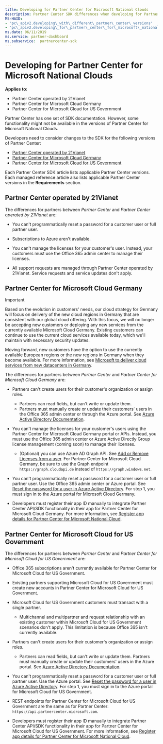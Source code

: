 ```yaml
---
title: Developing for Partner Center for Microsoft National Clouds
description: Partner Center SDK differences when developing for Partner Center for Microsoft National Clouds.
MS-HAID:
- 'pc\_apiv2.developing\_with\_different\_partner\_center\_versions'
- 'pc\_apiv2.developing\_for\_partner\_center\_for\_microsoft\_national\_cloud'
ms.date: 06/11/2019
ms.service: partner-dashboard
ms.subservice:  partnercenter-sdk
---
```


# Developing for Partner Center for Microsoft National Clouds

**Applies to:**

- Partner Center operated by 21Vianet
- Partner Center for Microsoft Cloud Germany
- Partner Center for Microsoft Cloud for US Government

Partner Center has one set of SDK documentation. However, some functionality might not be available in the versions of Partner Center for Microsoft National Clouds.

Developers need to consider changes to the SDK for the following versions of Partner Center:

- [Partner Center operated by 21Vianet](#partner-center-operated-by-21vianet)
- [Partner Center for Microsoft Cloud Germany](#partner-center-for-microsoft-cloud-germany)
- [Partner Center for Microsoft Cloud for US Government](#partner-center-for-microsoft-cloud-for-us-government)

Each Partner Center SDK article lists applicable Partner Center versions. Each managed reference article also lists applicable Partner Center versions in the **Requirements** section.

## Partner Center operated by 21Vianet

The differences for partners between *Partner Center* and *Partner Center operated by 21Vianet* are:

- You can't programmatically reset a password for a customer user or full partner user.

- Subscriptions to Azure aren't available.

- You can't manage the licenses for your customer's user. Instead, your customers must use the Office 365 admin center to manage their licenses.

- All support requests are managed through Partner Center operated by 21Vianet. Service requests and service updates don't apply.

## Partner Center for Microsoft Cloud Germany

> [!IMPORTANT]
> Based on the evolution in customers' needs, our cloud strategy for Germany will focus on delivery of the new cloud regions in Germany that are consistent with our global cloud offering. With this focus, we will no longer be accepting new customers or deploying any new services from the currently available Microsoft Cloud Germany. Existing customers can continue to use the current cloud services available today, which we'll maintain with necessary security updates.
>
> Moving forward, new customers have the option to use the currently available European regions or the new regions in Germany when they become available. For more information, see [Microsoft to deliver cloud services from new datacenters in Germany](https://news.microsoft.com/europe/2018/08/31/microsoft-to-deliver-cloud-services-from-new-datacentres-in-germany-in-2019-to-meet-evolving-customer-needs/).

The differences for partners between *Partner Center* and *Partner Center for Microsoft Cloud Germany* are:

- Partners can't create users for their customer's organization or assign roles.
  - Partners can read fields, but can't write or update them.
  - Partners must manually create or update their customers' users in the Office 365 admin center or through the Azure portal. See [Azure Active Directory Documentation](/azure/active-directory/).

- You can't manage the licenses for your customer's users using the Partner Center for Microsoft Cloud Germany portal or APIs. Instead, you must use the Office 365 admin center or Azure Active Directly Group license management (coming soon) to manage their licenses.
  - (Optional) you can use Azure AD Graph API. See [Add or Remove Licenses from a user](https://msdn.microsoft.com/library/azure/ad/graph/api/functions-and-actions#assignLicense). For Partner Center for Microsoft Cloud Germany, be sure to use the Graph endpoint `https://graph.cloudapi.de` instead of `https://graph.windows.net`.

- You can't programmatically reset a password for a customer user or full partner user. Use the Office 365 admin center or Azure portal. See [Reset the password for a user in Azure Active Directory](https://azure.microsoft.com/documentation/articles/active-directory-users-reset-password-azure-portal/). For step 1, you must sign in to the Azure portal for Microsoft Cloud Germany.

- Developers must register their app ID manually to integrate Partner Center API/SDK functionality in their app for Partner Center for Microsoft Cloud Germany. For more information, see [Register app details for Partner Center for Microsoft National Cloud](/partner-center/develop/create-apps-for-partner-center-for-microsoft-national-clouds).

## Partner Center for Microsoft Cloud for US Government

The differences for partners between *Partner Center* and *Partner Center for Microsoft Cloud for US Government* are:

- Office 365 subscriptions aren't currently available for Partner Center for Microsoft Cloud for US Government.

- Existing partners supporting Microsoft Cloud for US Government must create new accounts in Partner Center for Microsoft Cloud for US Government.

- Microsoft Cloud for US Government customers must transact with a single partner.
  - Multichannel and multipartner and request relationship with an existing customer within Microsoft Cloud for US Government scenarios don't apply. This limitation is because Office 365 isn't currently available.

- Partners can't create users for their customer's organization or assign roles.
  - Partners can read fields, but can't write or update them. Partners must manually create or update their customers' users in the Azure portal. See [Azure Active Directory Documentation](/azure/active-directory/).

- You can't programmatically reset a password for a customer user or full partner user. Use the Azure portal. See [Reset the password for a user in Azure Active Directory](/azure/active-directory/active-directory-users-reset-password-azure-portal). For step 1, you must sign in to the Azure portal for Microsoft Cloud for US Government.

- REST endpoints for Partner Center for Microsoft Cloud for US Government are the same as for Partner Center: `https://api.partnercenter.microsoft.com`.

- Developers must register their app ID manually to integrate Partner Center API/SDK functionality in their app for Partner Center for Microsoft Cloud for US Government. For more information, see [Register app details for Partner Center for Microsoft National Cloud](/partner-center/develop/create-apps-for-partner-center-for-microsoft-national-clouds).

